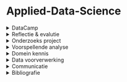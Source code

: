# Applied-Data-Science

<!-- DataCamp-->
<details>
  <summary>DataCamp</summary>
    <ol>
      
![](Images/Schermafbeelding%202022-01-10%20125202.png)

   </ol>
</details>

<!-- Reflectie & evalutie -->
<details>
  <summary>Reflectie & evalutie</summary>
  <ol>
  
  <!-- Eigen bijdrage -->
  <details>
  <summary>Eigen bijdrage</summary>
  <ol>
    
Aan het begin van Het project wilde ik, zoals gebruik was aan het begin van de projecten die zijn gevoerd tijdens mijn tijd aan de opleiding technische bedrijfskunde, een rolverdeling opzetten. Dit werd door de mede groepsgenoten niet noodzakelijk geacht. Doordat ik de eerste was die contact zocht met de probleemeigenaar, werd ik door de probleemeigenaar als aanspreekpunt gezien. Dus onbewust had ik de taak van communicatieleider in de groep en dit patroon zette zich ook door in het opzetten van vergaderingen en in het initiatief tonen met betrekking tot de communicatie naar andere partijen.<br /> 
Tijdens het project heb ik bijgedragen aan verschillende onderdelen zoals: presentaties maken, presenteren, het learning lab onderdeel samen met en teamgenoot opgezet en gepresenteerd, programmeren, aan het verslag werken en zoals eerder benoemd de communicatie naar de probleemeigenaar onderhouden.
Het grootste leerpunt voor mij als het gaat om mijn bijdrage aan het project is aan het eind van het project voorgevallen en is alsvolgt:<br />
    
Het overzicht verliezen<br />
    
Situatie:<br />
    
Ik had modellen gebouwd gebaseerd op een dataset die bestaat uit verschillende bij elkaar gevoegde dataframes. Vervolgens moest de code in een pijplijn geplaatst worden met zelf gemaakte functies. Iets waar ik minder goed in was.<br />
    
Taak:<br />
    
Als groepsgenoot van team Motoric had ik de taak om de stof die tijdens de minor Applied Data Science aan bod kwam tot mij te nemen en deze vervolgens te gebruiken om met ons gezamenlijk project een goed resultaat neer te zetten.<br />
    
Actie:<br />
    
Ik raakte in mijn hoofd de regie kwijt en dus ook in het project, waardoor mijn output onder de maat was. Ik nam een disfunctionele rol aan.<br />
    
Resultaat:<br />
    
Wat maakte dat ik niet tevreden ben met het uiteindelijke resultaat.<br />
    
Reflectie:<br />
    
Doordat ik geen overzicht meer had over de code, die ik als onderdeel van de groep wel moest hebben, blokkeerde ik. Er kwamen gedachten in mijn hoofd zoals: dit gaat nooit meer lukken, we hebben een slechte code, we redden het niet en we hadden het anders moeten doen. Door deze gedachten had ik het eigenlijk al opgegeven. Dit herken ik vaker in mijzelf dat wanneer ik in groepsverband  moet werken en het niet gaat zoals ik dat had gepland of had gewild, dat ik mij dan vaak van de groep en het gezamenlijk doel distantieer. In het vervolg moet ik mij openstellen en mij gevoel uitspreken in de groep. Dit kan door middel van een vertrouwenspersoon in de groep te vinden waar ik mijn gedachtes aan kan ventileren. Hierdoor wordt het makkelijker om met de groep te communiceren.<br /> 
(422 woorden)

</details>
    
  <!-- Leerdoelen -->
  <details>
  <summary>Leerdoelen</summary>
  <ol>

Om individuele ontwikkeling door te maken op het gebied van professionele vaardigheden in Applied Data Science had ik aan het begin van het project ontwikkeldoelen gesteld. Deze doelen hadden als onderwerp het verbeteren van mijn communicatieve vaardigheden en het op orde krijgen van mijn persoonlijke planning.<br />
Mijn communicatieve vaardigheden heb ik ontwikkeld tijdens besprekingen met de groep, begeleiders, opdrachtgevers en individuele gesprekken met groepsgenoten. Ook heb ik samen met iemand van het thuisfront gereflecteerd op het mailverkeer van en naar de opdrachtgever.<br />
Het verbeteren van mijn persoonlijke planning heb ik ontwikkeld door mijn agenda iedere schooldag bij te houden en deze vervolgens 1 maal per week te bespreken met iemand van het thuisfront. Tijdens deze besprekingen werd ook gereflecteerd op de week ervoor. Hoe ik deze had ervaren en wat ik anders had gedaan, zodat ik dit vervolgens kon toepassen in de planning voor aankomende week.<br />
    
Over het gehele project heb ik persoonlijke successen beleeft maar ook persoonlijke falen meegemaakt. Deze momenten van falen heb ik opgepakt als leermomenten en maakt mij sterkers in mijn professionele vaardigheden. In het volgende deel is een leermoment weergegeven uit mijn persoonlijke ontwikkeling tijdens het project uit.<br />
    
Situatie:<br />
Het was vrijdag en voor de week er na stond een presentatie gepland en we moesten een learning lab houden. Ik had voor beide verantwoordelijkheden genomen, waarvan ik eigenlijk al wist dat ik deze niet zou kunnen waarmaken.<br />
    
Taak:<br />
Als groepsgenoot van team Motoric had ik de taak om de stof die tijdens de minor Applied Data Science aan bod kwam tot mij te nemen en deze vervolgens te gebruiken om met ons gezamenlijk project een goed resultaat neer te zetten.<br />
    
Actie:<br />
Gefocust op het afmaken van mijn onderdeel van het learning lab en daarna meegeholpen aan de presentatie.<br />
    
Resultaat:<br />
Een goed voorbereid learning lab, een ondermaatse presentatie en teleurgestelde mensen in mijn persoonlijke omgeving<br />
    
Reflectie:<br />
Doordat ik verantwoordelijkheden aannam waarvan ik van te voren al wist dat dit niet goed zou uitkomen met mijn planning, heb ik mezelf en andere mensen teleurgesteld. Ik kwam mijn afspraken niet na en deed andere maar voor de helft. In het vervolg is het aan mij om werklast goed in te schatten en eerlijk te kijken of deze past binnen de al bestaande planning (de persoonlijke planning meegerekend). Dit kan in de toekomst beter door direct bij het verdelen van taken mijn agenda er bij te pakken en deze dan ook te bespreken met groepsgenoten. Waardoor groepsgenoten ook een inzicht krijgen in mijn planning. Want zolang je niks deelt kunnen ze ook nergens rekening mee houden.<br />
    
(427 woorden)

    
</details>
    
  <!-- Het project -->
  <details>
  <summary>Het project</summary>
  <ol>

 Voor de groepsevaluatie bespreek ik eerst een succes en een leerpunt van onze samenwerking en vervolgens geef ik reflecteer ik kort op het groepsproces door middel van de star methode.<br />
    
- Een succes tijdens onze samenwerking<br />
Het samenwerken tijdens de COVID-19 pandemie:<br /> 
Het is een groot compliment voor het team hoe wij hebben samengewerkt tijdens de pandemie en alle beperkingen die dit oplevert. Het team heeft iedere week geprobeerd om minimaal drie keer in de week op locatie te vergaderen om zo met elkaar samen te werken. Ook hadden wij iedere ochtend stand-up ingeroosterd waarbij de bevindingen van de dag er voor en de doelen voor de aankomende dagen werden besproken. <br />
    
- Een leerpunten tijdens onze samenwerking:<br />
Het verbinden van consequenties aan het niet nakomen van afspraken: <br />
Een leerpunt is voor het team om op een professionele manier harder te kunnen zijn naar elkaar. Het elkaar kunnen aanspreken op de verantwoordelijkheden die aangewezen afgesproken waren, ontbrak bij team Motoric gedurende het project. Dit resulteerde in het veelal te laat aanwezig zijn bij vergaderingen door het gehele team en het ontbreken van duidelijke deadlines. Hierdoor was de sfeer in de groep goed, maar ontbrak het op een gegeven moment aan resultaten.<br />
    Dit is in het vervolg te voorkomen door harde afspraken met elkaar te maken en wanneer iemand zich vervolgens niet aan die afspraken houdt, moet diegene hierop aangesproken worden. Ook kunnen deze thema’s vervolgens besproken worden bij de dagelijkse stand-up.<br />
    
De situatie die ik wil uitlichten heeft betrekking op het leerpunt tijdens onze samenwerking en is als volgt:<br />
    
Situatie:<br />
Het team was verdeeld in een groep die verantwoordelijkheid nam voor de paper en een deel voor de code. De paper was klaar tot de resultaten. De code was niet klaar. De groep van de paper stond stil.<br />
    
Taak:<br />
Ik was verantwoordelijk voor de paper<br />
    
Actie:<br />
Ik toonde begrip dat de code nog niet af was want ik begreep het zelf niet, dus ik kon er ook niks over inbrengen.<br />
    
Resultaat:<br />
De code was 3 weken te laat af, de code was minimaal en de paper moest gehaast geschreven worden. Wat vervolgens weer resulteert in een niet optimaal resultaat.
Vanaf het begin van het project duidelijke deadlines stellen en elkaar hier aan houden. Ook kan in het vervolg (sneller) beroep gedaan worden op de docenten wanneer iets niet duidelijk is. Deze gaven namelijk al in het begin van het project aan open te staan om ons te helpen en niet alleen om ons te beoordelen.<br />
    
(414 woorden)

    
</details>
    
  </ol>
</details>

<!-- Onderzoeks project -->
<details>
  <summary>Onderzoeks project</summary>
  <ol>
    
  <!-- Taak omschrijving -->
  <details>
  <summary>Taak omschrijving</summary>
  <ol>
   Gebleken is dat bijna de helft van alle kinderen te weinig beweegt. Ook gaan kinderen minder vaak met de fiets naar school, blijven ze vaker binnen en zitten ze veel uren per dag. Hierdoor zijn de motorische vaardigheden van sommige kinderen verslechterd. Deze ontwikkeling is zorgwekkend vanwege de fysieke, emotionele, sociale en persoonlijke waarde van sport en bewegen voor kinderen. Daarom is het belangrijk dat kinderen al op jonge leeftijd lichamelijk actief zijn. Zo ervaren ze meer plezier tijdens het sporten.<br />
De basis voor deze elementen wordt gelegd door de kinderen van vier tot zes jaar. Het is daarom belangrijk om motorische achterstanden al op jonge leeftijd te ontdekken. Het is echter nog niet duidelijk welke kinderen het grootste risico lopen om een motorische achterstand te krijgen of te ontwikkelen, en welke kenmerken de grootste impact hebben op de motorische vaardigheidsontwikkeling. Dit leidt tot de onderzoeksvraag van dit rapport als volgt:<br />
- Hoe kan data science worden gebruikt om te voorspellen of een kind een jaar later kans heeft om een motorische achterstand te ontwikkelen? <br />  
De hoofdvraag bestaad uit de volgende deelvragen:<br /> 
-	Welke biologische en socio-demografische variabelen hebben invloed op de motorische ontwikkeling van kinderen?<br />
-	Welk voorspellend model heeft het laagste percentage fout-negatieven?<br />     
-	Welke biologische en socio-demografische kenmerken hebben de grootste invloed op het model?<br />  
-	Welke kenmerken hebben de kinderen met een motorische achterstand gemeen?<br /> 
    
  </ol>
</details>
    
  <!-- Evaluatie & Conclusie -->
  <details>
  <summary>Evaluatie & Conclusie</summary>
  
Om onze hoofdvraag te beantwoorden, moeten we eerst onze deelvragen beantwoorden.<br />
Voor onze eerste deelvraag kon worden geconcludeerd dat niet alle gegevens die we ontvingen bruikbaar waren. We ontdekten bijvoorbeeld dat voor ons model de waargenomen motorische competentie niet zo nuttig was als we aanvankelijk hadden gedacht. De gegevens uit de vragenlijst uit T0-gegevens waren niet volledig genoeg om bruikbaar te zijn. Dit liet niet veel gegevens over om op te trainen, wat zou kunnen verklaren waarom onze modellen overbemeten zijn.<br />
    
Tijdens het onderzoek stuitten we op gegevens van het Centraal Bureau voor de Statistiek, maar we konden deze niet samenvoegen met onze t0-gegevens omdat de CBS-gegevens te complex waren. Voor toekomstig werk kan het nuttig zijn om gegevens van het Centraal Bureau voor de Statistiek te onderzoeken.<br />
Onze resultaten laten duidelijk zien dat het gebruik van een binaire classificatie het beste werkt voor ons onderzoek, omdat we alleen proberen te voorspellen of een kind motorische competentie zal missen, de verschillende categorieën doen er niet zoveel toe.<br />
    
Hoewel onderzoek suggereert om een Random Forest-model te gebruiken (Gokten en Uyulan, 2021) kwamen we na het uitvoeren en evalueren van verschillende modellen tot de conclusie dat het Random Forest niet geschikt is voor ons onderzoek en daarom moet worden verwijderd. In tabel (binaire classificatie) wordt afgebeeld dat het k-nearest-neighbours-model het beste presteerde voor ons onderzoek. De Bagging Classifier heeft het laagste percentage fout-negatieven, maar dit model past slechter dan kNN (zoals afgebeeld in de binaire classificatie van de tabel), dus hebben we besloten om het kNN-model te gebruiken om dit te voorkomen.<br />
    
Een mogelijke reden voor overfitting kan ook zijn dat we t0-gegevens hebben gebruikt voor het voorspellen van de MQ-categorie van t1, omdat de leercurve voor motorische vaardigheden op een bepaald moment steiler zal worden voor kinderen met goede motorische vaardigheden, terwijl deze zal afvlakken voor kinderen met slechte motorische vaardigheden ( Haga, 2009).<br />
Om de toekomstige motorische competentie van kinderen correct te kunnen voorspellen, zou er mogelijk meer variantie moeten zijn in de gegevens van de kinderen met lage motorische vaardigheden. Een jaar kan ook niet lang genoeg zijn om een ​​goede trend van de score per kind te krijgen. Een soortgelijk onderzoek toonde aan dat er een significant verschil is na 32 maanden (Haga, 2009).
We ontdekten in onze resultaten dat er geen gemeenschappelijke kenmerken zijn in onze dataset. Dit kan zijn omdat waargenomen motorische competentie geen invloed heeft op motorische vaardigheden. Ook omdat kinderen onder de acht jaar geen goed zelfbeeld hebben van hun vaardigheden (Morano, 2020). <br />
    
</details>
   
 <!-- Planning -->
  <details>
  <summary>Planning</summary>
  <ol>

 ![](Images/Gannt.png)
 
</details>
    
  </ol>
</details>

<!-- Voorspellende analyse -->
<details>
  <summary>Voorspellende analyse</summary>
  <ol>

  <!-- Model selecteren -->
  <details>
  <summary>Model selecteren</summary>
  <ol>

In machine learning, there are thousands of different prediction models. To make the right choice for the research between these models, it must first be clear what must be predicted. In order to predict a continuous target, a regression model is needed (Minaie, 2021). But for predicting a discrete target, a classification model should be used (Minaie, 2021).<br />
Because the Start(V)aardig research is aiming to predict whether someone has motoric skills, it is referred to as a classification model. Because a child is either classified as motor impaired or not. Phyton offers many options regarding classification models. The best-known classification models in the scikit-learn library were used for this research.
The basic classification models are (Minaie, 2021):<br />
    
Logistic Regression (LogReg):<br /> 
This classification model is used when there is a multiple classification purpose. This model is more suitable for linear cases when this model is compared to the KNN.<br />
    
KNN (or K-Nearest Neighbors):<br />
In general, this classification model is considered less efficient than a LogReg model and is used with non-linear solutions. As the name gives away, this model bases the classifications on the number of closest points (neighbours).<br />
    
The advanced classification models are (Minaie, 2021):<br />

Decision trees:<br /> 
are non-parametric supervised learning, which means that it is possible for these models to deal with outliers. However, these models quickly overfit to the training dataset, so it must be taken care to avoid this. Decisions trees also form the basis of better models such as:<br />
- Bagging models:<br /> 
These models fit the base classifier to arbitrary subsets of the original dataset and then aggregate them to get a definitive prediction. This can be done by voting or by means of the average.<br />
- RandomForest (Dmitrievsky, 2018):<br /> 
It can be said that a RandomForest is a special form of bagging. A RandomForest consists of a plurality of decision trees. Each tree is a simple model that has branches, nodes, and leaves. The nodes have the information on which the objective function depends. Then the value of the objective function moves to the leaves through the branches. Depending on certain conditions, the objective variables are given a certain classification.<br />
- GradientBoosting:<br />
In Boosting models, the trees with the highest accuracy score are drawn ahead. The trees with a lower accuracy score are weighted less heavily, so they have less impact on the final prediction.<br />

    
</details>
    
  <!-- Model configureren, trainen, evalueren en visualiseren -->
  <details>
  <summary>Model configureren, trainen, evalueren en visualiseren</summary>
  <ol>

Ik heb individueel aan de volgende vier modellen gewerkt:<br />
    - [K-nearest neighbours](https://github.com/joepvdz/Applied-Data-Science/blob/main/notebooks/8-12-21%20KNN.ipynb)<br />
    - [Random forest](https://github.com/joepvdz/Applied-Data-Science/blob/main/notebooks/8-12-21%20RF%20model.ipynb)<br />
    - [Bagging classifier](https://github.com/joepvdz/Applied-Data-Science/blob/main/notebooks/9-12-21%20Bagging%20classifier%20model.ipynb)<br />
    - [Gradient boosting](https://github.com/joepvdz/Applied-Data-Science/blob/main/notebooks/9-12-21%20GradientBoost%20model.ipynb)<br />
 
</details>

</details>

<!-- Domein kennis -->
<details>
  <summary>Domein kennis</summary>
  <ol>
   
  <!-- Introductie in het vakgebied -->
  <details>
  <summary>Introductie in het vakgebied</summary>
  <ol>
   
 Motorische vaardigheden worden in het dagelijks leven gebruikt door te wandelen, hardlopen of fietsen. Deze vaardigheden beginnen zich al op jonge leeftijd te ontwikkelen en nemen in de loop van de tijd toe, vooral op de leeftijd dat ze naar school gaan. Een van de grootste problemen van de huidige samenleving is de toegankelijkheid van schermen zoals: tablets, laptops of andere spelcomputers op jonge leeftijd. Als gevolg hiervan blijven kinderen vaak thuis om van deze technologieën te profiteren in plaats van buiten met leeftijdsgenoten te spelen of aan sport te doen. Daarom is het belangrijk om de motorische ontwikkeling van kinderen al op zeer jonge leeftijd centraal te stellen.
 
 Gebleken is dat bijna de helft van alle kinderen te weinig beweegt. Ook gaan kinderen minder vaak met de fiets naar school, blijven ze vaker binnen en zitten ze veel uren per dag. Hierdoor zijn de motorische vaardigheden van sommige kinderen verslechterd. Deze ontwikkeling is zorgwekkend vanwege de fysieke, emotionele, sociale en persoonlijke waarde van sport en bewegen voor kinderen. Daarom is het belangrijk dat kinderen al op jonge leeftijd lichamelijk actief zijn. Zo ervaren ze meer plezier tijdens het sporten.<br />
De basis voor deze elementen wordt gelegd door de kinderen van vier tot zes jaar. Het is daarom belangrijk om motorische achterstanden al op jonge leeftijd te ontdekken. Het is echter nog niet duidelijk welke kinderen het grootste risico lopen om een motorische achterstand te krijgen of te ontwikkelen, en welke kenmerken de grootste impact hebben op de motorische vaardigheidsontwikkeling.
    
</details>
   
  <!-- Literatuur onderzoek -->
  <details>
  <summary>Literatuur onderzoek</summary>
  <ol>

Alvorens met dit project te beginnen, is er onderzoek gedaan om studies te vinden die enigszins verwant zijn aan dit project. Sommige van die onderzoeken hadden betrekking op fijne, andere op grove en andere op de ontwikkeling van zowel fijne als grove motoriek bij jonge kinderen die in de meeste onderzoeken tussen de drie en zes jaar oud waren. In studies zoals bijvoorbeeld van Wang (2020) en Abdullah et al. (2016) werden kinderen getest met verschillende fysieke oefeningen om hun status van motorische competentie te bepalen, wat een overeenkomst aantoont met deze studie die fysieke oefeningen ook als testmethode gebruikte. Een andere overeenkomst tussen bestaande studies en deze studie is het onderzoek van veel verschillende kenmerken of liever variabelen die kenmerkend zijn voor de kinderen, hun achtergrond en andere gerelateerde bijzonderheden, evenals het belang van elk afzonderlijk kenmerk (Gilbert, 1980b; de Meester et al. , 2020b). Verder werd in de studie van de Meester et al. een onderscheid gemaakt tussen feitelijke en waargenomen motorische competentie. (2020c), die ook in dit onderzoek terug te vinden zijn, omdat feitelijke en waargenomen motorische competentie afzonderlijk worden bekeken. Van belang waren ook studies van Wang et al. (2020) en Zysset et al. (2018) waarin ouderenquêtes of liever vragenlijsten zijn opgenomen en/of geëvalueerd, aangezien deze studie daar ook rekening mee houdt.<br />
    
Met alle overeenkomsten geven deze bestaande onderzoeken een interessant inzicht en kennis voor het onderwerp motorische ontwikkeling en een basisbegrip op dat gebied, wat nuttig is voor deze nieuwe studie, die tot doel heeft:'de ontwikkeling van motorische vaardigheden bij jonge kinderen te voorspellen', is nog steeds een kwestie van onbekend terrein en is nog nooit eerder in een studie behandeld. <br />
    
    
</details>
   
  <!-- Uitleg van termen, jargon en definities -->
  <details>
  <summary>Uitleg van termen, jargon en definities</summary>
  <ol>

## Motoric score
De MS is de uitkomst van de volgende formule: AST-1/50e percentiel(Gender en leeftijd gebonden)*100. Waarvan de AST-1 bestaat uit een tijd die een kind er over doet om een parkour af te leggen.  
    
## Motoric coefficient
De MC is de MS score geclassificeerd in één van de vijf categoriën. deze worden vervolgens als volgt ingedeeld:<br />
    - categorie 1: zware motorische achterstand<br />
    - categorie 2: motorische achterstand<br />
    - categorie 3: motorische gemiddelde score<br />
    - categorie 4: motorisch begaafd<br />
    - categorie 5: zwaar motorisch begaafd<br />
    
## BMI
De BMI van een kind wordt berekend door middel van de volgende formule: lichaamsgewicht in KG/(lichaamslengte in meter * lichaamslengte in meter)
    
## BMI score
Met behulp van de BMI, leeftijd en gender van een kind kan BMI score geclassificeerd worden in één van de drie categoriën. Deze worden als volgt ingedeeld: <br />
    - categorie 1: normaal gewicht <br />
    - categorie 2: overgewicht <br />
    - categorie 3: obesitas <br />

## Cerebrale Parese
CP is een blijvende aandoening van de hersenen met blijvende effecten voor de ontwikkeling van houding en beweging, ontstaan voor de eerste verjaardag, die leidt tot beperkingen in dagelijkse activiteiten. CP is een frequente oorzaak van bewegingsproblemen bij kinderen en komt voor bij ongeveer 2-2,5 van de 1.000 levendgeborenen. CP komt vaker voor bij kinderen met een zeer laag geboortegewicht, bij prematuren en bij kinderen met zuurstoftekort rond de bevalling. De manier van bevallen (natuurlijke bevalling of sectio) heeft nauwelijks invloed op het ontstaan van CP. Het verloop kan hierop wel van invloed zijn (strakke omstrengeling, foetale nood).
 
## Developmental Coordination Disorder
De belangrijkste criteria voor de diagnose DCD zijn dat de totaalscore of subscore op de Movement ABC-2 onvoldoende is, en dat de aandoening de schoolse prestaties of de algemene dagelijkse activiteiten voortdurend en in belangrijke mate beïnvloedt.<br />
De prevalentie van Developmental Coordination Disorder (DCD) bij schoolgaande kinderen ligt tussen de 1,7 en 19,0%, met een hogere prevalentie bij jongens dan bij meisjes. Deze variatie is afhankelijk van de definities die men in de literatuur gebruikt (zie bijlage 3 voor definities van CP en DCD). Het meest gerapporteerd wordt een prevalentiecijfer van 5-6%. Dit betekent dat in Nederland gemiddeld één op de 20 kinderen DCD heeft.
 

## Neuromusculaire aandoeningen
Neuromusculaire aandoeningen (NMA) ofwel spierziekten zijn zeldzaam en bijna altijd erfelijk. Ze tasten het functioneren van de spieren aan. Soms is bij de geboorte al duidelijk dat een kind een spierziekte heeft. Een NMA kan echter op elke leeftijd tot uiting komen. De meest voorkomende spierziekten zijn spierdystrofie van Duchenne, Becker spierdystrofie en spinale musculaire atrofie (SMA). Deze ziekten zijn ongeneeslijk.

NMA uiten zich in een vertraagde (psycho)motorische ontwikkeling die gepaard gaat met spierzwakte, hypotonie, hypermobiliteit, verminderde inspanningstolerantie, pijn en/of tintelingen in de spieren. NMA zijn meestal sterk invaliderend en vaak levensverkortend. Door een verminderde zelfredzaamheid kan het kind een verminderd welzijn ervaren. In een gezin hebben vaak meer kinderen een NMA. Het gezin ondervindt daarmee doorgaans zowel sociaal-emotionele als financieel-economische consequenties. Het is voor ouders van deze kinderen soms ook moeilijk realiseerbaar om allebei betaald werk te verrichten als ze de zorg hebben voor een kind met een dergelijke aandoening.

## Niet-aangeboren hersenletsel
Niet-aangeboren hersenletsel (NAH) wordt onderscheiden in traumatisch en niet-traumatisch hersenletsel. De gevolgen van NAH zijn blijvend. Ze kunnen lange tijd een verborgen karakter hebben omdat op jonge leeftijd nog weinig beroep wordt gedaan op hogere cognitieve functies die beschadigd kunnen zijn. Er zijn in Nederland geen prevalentiecijfers bekend voor de leeftijdscategorie die bij de JGZ in zorg is (0-18 jaar). Wel worden jaarlijks 19.000 personen tussen de 0-24 jaar gediagnostiseerd met hersenletsel, van wie 10% matig tot ernstig hersenletsel heeft.

Bij traumatisch hersenletsel is het letsel ontstaan door een oorzaak buiten het lichaam, zoals een val van een trap, een harde klap op het hoofd, het shaken baby-syndroom of binnendringende botgedeeltes als gevolg van schedelbreuk. Niet-traumatisch hersenletsel ontstaat door een proces in het lichaam, zoals een infectie van de hersenvliezen (meningitis), tumor, intoxicatie door drugs of alcohol, zuurstofgebrek (hypoxie/anoxie door rookvergiftiging), en epilepsie.
    
## Vertraagde en/of atypische motorische ontwikkeling
Een vertraagde of atypische motorische ontwikkeling wordt gekenmerkt door een later behalen van mijlpalen en/of een beperkte motorische variatie. Een vertraagde of atypische motorische ontwikkeling is niet gerelateerd aan andere pathologie of ontwikkelingsproblemen. Het is geen afwijkende ontwikkeling maar een extreme presentatie binnen het spectrum van de normale ontwikkeling. Een vertraging (zonder dat sprake is van pathologie of ontwikkelingsproblemen) kan ook het gevolg kan zijn van hypermobiliteit, hetgeen bij ongeveer van 6% van alle kinderen voorkomt. Indien hierbij geen sprake is van klachten wordt het beschouwd als een variatie van het normale. Indien er wel klachten bestaan (zoals pijn, problemen met schrijven en vermoeidheid), kan worden gedacht aan het Ehlers-Danlos Syndrome (het hypermobiele type), hetgeen echter niet vaak voorkomt (ongeveer 1 per 10.000 mensen).
    
## Ontwikkelingsprobleem als gevolg van onvoldoende beweging
Motorische ontwikkelingsproblemen kunnen ook ontstaan door onvoldoende beweging. De Beweegrichtlijn definieert een minimaal niveau van bewegen dat nodig is om gezondheidswinst te behalen. 
    
Onvoldoende beweging komt steeds meer voor en gaat vaak gepaard met overgewicht. Ook de ernst ervan neemt toe. De prevalentie is hoger in achterstandswijken, waar de mogelijkheden voor kinderen om te bewegen beperkt zijn. In deze wijken voldoet meer dan 95% van zowel de jongens als de meisjes niet aan de Beweegrichtlijn. Geleidelijk aan zien we dit probleem in alle lagen van de bevolking toenemen als gevolg van veel ‘gamen’, computeren en weinig fysiek spelexpert-opinion.

Behalve gunstige effecten voor de gezondheid (zoals de preventie van overgewicht) bestaan er ook aanwijzingen dat meer bewegen bij kinderen leidt tot een hoger gevoel van welzijn. Buiten bewegen in een natuurlijke omgeving draagt daar volgens sommige studies ook meer aan bij dan binnen bewegen. Mogelijke kosten ten gevolge van motorische problemen door onderstimulatie hangen samen met de mogelijke comorbiditeit en de extra benodigde inzet en investeringen van ouders om het kind alsnog te laten bewegen.
   
Onvoldoende beweging kan het gevolg zijn van:

- Omgevingsfactoren zoals een ongunstige fysieke omgeving, gebrekkig beleid van kinderopvang die kinderen onvoldoende in de gelegenheid stelt of ruimte biedt om te bewegen;
- Ouderfactoren: onderstimulatie;
- Onvoldoende financiële middelen van ouders;
- Kindfactoren zoals ziekten, handicaps, psychische of motorische problemen.

</details>
    
  </ol>
</details>

<!-- Data voorverwerking -->
<details>
  <summary>Data voorverwerking</summary>
  <ol>
    
  <!-- Berekeningen met behulp van phyton -->
  <details>
  <summary>Berekeningen met behulp van phyton</summary>
  <ol>
    
 Voor mijn modellen heb ik de volgende variabelen berekend met behulp van phyton:<br />
    - [BMI score](https://github.com/joepvdz/Applied-Data-Science/blob/main/notebooks/BMI-category.ipynb)<br />
    - [MQ categorie van T1](https://github.com/joepvdz/Applied-Data-Science/blob/main/notebooks/MQT1.ipynb)<br />

    
</details>

  <!-- Verschillende dataframes gemaakt -->
  <details>
  <summary>Verschillende dataframes gemaakt</summary>
  <ol>
    
 Voor mijn modellen heb ik de volgende dataframes toegevoegd aan de [TO data](https://github.com/joepvdz/Applied-Data-Science/blob/main/T0_without_nan_columns.csv):<br />
    - [CBS data over inkomen per postcode](https://github.com/joepvdz/Applied-Data-Science/blob/main/notebooks/7-12-21%20exploring%20CBS%20income.ipynb)<br />
    - [CBS data over migratie achtergrond per postcode](https://github.com/joepvdz/Applied-Data-Science/blob/main/notebooks/7-12-21%20exploring%20CBS%20migration.ipynb)<br />
    - [CBS data over kerncijfers per postcode](https://github.com/joepvdz/Applied-Data-Science/blob/main/notebooks/8-12-21%20exploring%20CBS%20zipcode%20stats.ipynb)<br />
    - [Vragenlijst ingevuld door de ouders van het kind](https://github.com/joepvdz/Applied-Data-Science/blob/main/notebooks/7-12-21%20exploring%20Q.ipynb)<br />
    
</details>
    
  <!-- Dataframes samengevoegd, schoongemaakt en voorbereid voor de modellen -->
  <details>
  <summary>Dataframes samengevoegd, schoongemaakt en voorbereid voor de modellen</summary>
  <ol>
    
 De Dataframes uit de vorige paragraaf heb ik vervolgens in [DIT](https://github.com/joepvdz/Applied-Data-Science/blob/main/notebooks/7-12-21%20merging%20dataframes.ipynb) bestand samengevoegd, schoongemaakt en voorbereid voor de modellen.
    
</details>
    
</details>

<!-- Communicatie -->
<details>
  <summary>Communicatie</summary>
  <ol>
    
  <!-- Presentaties -->
  <details>
  <summary>presentatie</summary>
  <ol>

 De volgende presentaties heb ik gepresenteerd en tevens ook gemaakt of een aandeel gehad in het maken van de presentatie.: <br />
    - [Interne Presentatie 2](https://github.com/joepvdz/Applied-Data-Science/blob/main/Presentations/Internal%20presentation%202.pptx) <br />
    - [Interne Presentatie 5](https://github.com/joepvdz/Applied-Data-Science/blob/main/Presentations/Internal%20presentation%205%20(lay%20out).pptx) <br />
    - [Interne presentatie 8](https://github.com/joepvdz/Applied-Data-Science/blob/main/Presentations/Internal%20presentation%208.pptx) <br />
    - [Learning lab](https://github.com/joepvdz/Applied-Data-Science/blob/main/Presentations/Learning%20Lab%20Motoric.pptx) <br />
    
  </details>
    
  <!-- Paper schrijven-->
  <details>
  <summary>Paper schrijven</summary>
  <ol>

 Mijn aandeel in het schrijven van de [paper](https://github.com/joepvdz/Applied-Data-Science/blob/main/paper.docx) is als volgt: <br />
    - Lay-out van de paper opzetten <br />
    - introductie geschreven <br />
    - hoofdvraag en deelvragen geschreven <br />
    - het onderdeel Models geschreven <br />
    - het invullen van de resultaten <br />
    
</details>
    
   
  </ol>
</details>
    
  <!-- Bibliografie -->
  <details>
  <summary>Bibliografie</summary>
  <ol>

Alles over Sport. (n.d.). Start (V)aardig. Allesoversport.nl. Retrieved October 25, 2021, from https://www.allesoversport.nl/startvaardig/ <br />
Annette Brons, Antoine de Schipper, Svetlana Mironcika, Huub Toussaint, Ben Schouten, Sander Bakkes, Ben Kröse (2021, April). Assessing Children’s Fine Motor Skills With Sensor-Augmnted Toys: Machine Learning Approach. JMIR Publications. Retrieved December 16, 2021, from https://www.jmir.org/2021/4/e24237 <br />
Annina E. Zysset, Tanja H. Kakebeeke, Nadine Messerli-Bürgy, Andrea H. Meyer, Kerstin Stülb, Claudia S. 
Leeger-Aschmann, Einat A. Schmutz, Amar Arhab, Valentina Ferrazzini, Susi Kriemler, Simone Munsch, 
Jardena J. Puder, Oskar G. Jenni (2018, February). The validity of parental reports on motor skills 
performance level in preschool children: a comparison with a standardized motor test. NCBI. Retrieved 
December 16, 2021, fromhttps://www.ncbi.nlm.nih.gov/pmc/articles/PMC5899107/ <br />
Borhannudin Abdullah, Wan Azira Abd Aziz, Aminuddin Yusof (2016, October). Level of motor skill development of preschool students. Journal of Physical Education and Sport (JPES). Retrieved December 17, 2021, from https://efsupit.ro/images/stories/3%20September2016/art%20175.pdf <br />
Brownlee, J. (2020). Data Preparation of Machine Learning. Jason Brownlee. <br />
Brownlee, J. (2020b, August 20). How to Choose a Feature Selection Method For Machine Learning. Machine Learning Mastery. Retrieved November 11, 2021, from https://machinelearningmastery.com/feature-selection-with-real-and-categorical-data/ <br />
Brownlee, J. (2020c, August 2). A Gentle Introduction to k-fold Cross-Validation. Machine Learning Mastery. https://machinelearningmastery.com/k-fold-cross-validation/ <br />
Buijs, A. (2017). Statistiek om mee te werken (10de editie). Noordhoff. <br />
Burduk, R., & Wozniak, M. (2012). Different decision tree induction strategies for a medical decision problem. Open Medicine, 7(2), 183–193. Retrieved November 11, 2021, from https://doi.org/10.2478/s11536-011-0142-x <br />
Byeon, H. (2019). Developing a random forest classifier for predicting the depression and managing the health of caregivers supporting patients with Alzheimer’s Disease. Technology and Health Care, 27(5), 531–544. Retrieved November 12, 2021, from https://doi.org/10.3233/thc-191738 <br />
Chairilsyah, D. (2019). Web-Based Application to Measure Motoric Development of Early Childhood. JPUD - Jurnal Pendidikan Usia Dini, 13(1), 1–14. Retrieved Novermeber 12, 2021, from https://doi.org/10.21009/10.21009/jpud.131.01 <br />
Centraal Bureau voor de Statistiek. (2019, December 10). Inkomensverdeling per postcodegebied (PC4), 2017. Retrieved December 17, 2021, from https://www.cbs.nl/nl-nl/maatwerk/2019/50/inkomensverdeling-per-postcodegebied--pc4---2017 <br />
Centraal Bureau voor de Statistiek. (2021a, September 17). Bevolking; geslacht, migratieachtergrond, viercijferige postcode, 1 januari. Retrieved December 17, 2021, from https://www.cbs.nl/nl-nl/cijfers/detail/83503NED <br />
Centraal Bureau voor de Statistiek. (2021b, December 17). Kerncijfers per postcode. Retrieved December 17, 2021, from https://www.cbs.nl/nl-nl/dossier/nederland-regionaal/geografische-data/gegevens-per-postcode <br />
De Meester, A., Barnett, L.M., Brian, A. et al. The Relationship Between Actual and Perceived Motor Competence in Children, Adolescents and Young Adults: A Systematic Review and Meta-analysis. Sports Med 50, 2001–2049 (2020). . Retrieved December 15, 2021, from https://doi.org/10.1007/s40279-020-01336-2 <br />
Dmitrievsky, M. (2018, July 6). The abstract description of the Random Forest algorithm. MQL5. Retrieved October 17, 2021, from https://www.mql5.com/en/articles/3856 <br />
Dmitrievsky, M. (2018, July 6). RANDOM DECISION FOREST IN REINFORCEMENT LEARNING. mql5. Retrieved December 15, 2021, from https://www.mql5.com/en/articles/3856 <br />
Gokten, E. S., & Uyulan, C. (2021). Prediction of the development of depression and post-traumatic stress disorder in sexually abused children using a random forest classifier. Journal of Affective Disorders, 279, 256–265. Retrieved December 17, 2021, from https://doi.org/10.1016/j.jad.2020.10.006 <br />
Gilbert, J. (1980). An Assessment of Motor Music Skill Development in Young Children. Journal of Research in Music Education, 28(3), 167–175. Retrieved December 17, 2021, from https://doi.org/10.2307/3345234 <br />
Hubáček, O., ŠOurek, G., & ŽElezný, F. (2018). Learning to predict soccer results from relational data with gradient boosted trees. Machine Learning, 108(1), 29–47. Retrieved December 15, 2021, from  https://doi.org/10.1007/s10994-018-5704-6 <br />
Kazil, J., & Jarmul, K. (2016). Data Wrangling with Python: Tips and Tools to Make Your Life Easier (1st ed.). O’Reilly Media. <br />
Koehrsen, W. (2019, December 10). Hyperparameter Tuning the Random Forest in Python - Towards Data Science. Medium. Retrieved December 21, 2021, from https://towardsdatascience.com/hyperparameter-tuning-the-random-forest-in-python-using-scikit-learn-28d2aa77dd74q	 <br />
Kuhn, M., & Johnson, K. (2019). Feature Engineering and Selection: A Practical Approach for Predictive Models (Chapman & Hall/CRC Data Science Series) (1st ed.). Chapman and Hall/CRC. <br />
Martin-Ruiz, M. L. (2015). Foundations of a Smart Toy Development for the Early Detection of Motoric Impairments at Childhood. International Journal of Pediatric Research, 1(2). Retrieved October 11, 2021, from https://doi.org/10.23937/2469-5769/1510011 <br />
Meester, D. A. (2020, September 24). The Relationship Between Actual and Perceived Motor Competence in Children, Adolescents and Young Adults: A Systematic Review and Meta-analysis. SpringerLink. Retrieved December 8, 2021, from https://link.springer.com/article/10.1007/s40279-020-01336-2?error=cookies_not_supported&code=37b734cf-1842-49b4-a1db-a4832a112243 <br />
Minaie, N., PhD. (2021, December 10). The Data Scientist’s Guide to Selecting Machine Learning Predictive Models in Python. Medium. Retrieved December 15, 2021, from https://towardsdatascience.com/the-beginners-guide-to-selecting-machine-learning-predictive-models-in-python-f2eb594e4ddc <br />
Monika Haga, Physical Fitness in Children With High Motor Competence Is Different From That in Children With Low Motor Competence, Physical Therapy, Volume 89, Issue 10, 1 October 2009, Pages 1089–1097, https://doi.org/10.2522/ptj.20090052 <br />
Morano M, Bortoli L, Ruiz MC, Campanozzi A, Robazza C (2020) Actual and perceived motor competence: Are children accurate in their perceptions? PLoS ONE 15(5): e0233190. https://doi.org/10.1371/journal.pone.0233190 <br />
Novakovic, J. D. J., Veljovic, A., Ilic, S. S., Papic, Z., & Tomovic, M. (2017). Evaluation of Classification Models in Machine Learning. UAV. Retrieved December 1, 2021, from https://uav.ro/applications/se/journal/index.php/TAMCS/article/view/158/126 <br />
Plaia, A., Buscemi, S., Fürnkranz, J., & Mencía, E. L. (2021). Comparing Boosting and Bagging for Decision Trees of Rankings. Journal of Classification. Retrieved December 2, 2021, from https://doi.org/10.1007/s00357-021-09397-2 <br />
RAMADHAN, M. M., SITANGGANG, I. S., NASUTION, F. R., & GHIFARI, A. (2017). Parameter Tuning in Random Forest Based on Grid Search Method for Gender Classification Based on Voice Frequency. DEStech Transactions on Computer Science and Engineering, cece. Retrieved December 17, 2021, from https://doi.org/10.12783/dtcse/cece2017/14611 <br />
Sander J., Schipper A., Brons A., Mironcika S., Toussaint H., Schouten B., Kröse B. (unknown). Detecting delays in motor skill development of children through data analysis of a smart play device. Unknown. Retrieved October 11, 2021, from  https://digitallifecentre.nl/redactie/resources/finalpaperfinal.pdf <br />
Sia. (2019). Aanvraagformulier RAAK-PRO Start (V)aardig -2018. Nationaal Regieorgaan Praktijkgericht Onderzoek SIA. <br />
Schonig, S., Jasinski, R., Ackermann, L., & Jablonski, S. (2018, January). Deep Learning Process Prediction with Discrete and Continuous DataFeatures. ResearchGate. Retrieved December 17, 2021, from https://doi.org/10.5220/0006772003140319 <br />
Wang, H., Chen, Y., Liu, J., Sun, H., & Gao, W. (2020). A Follow-Up Study of Motor Skill Development and Its Determinants in Preschool Children from Middle-Income Family. BioMed Research International, 2020, 1–13. Retrieved December 1, 2021, from https://doi.org/10.1155/2020/6639341 <br />
Zhang, S., Li, X., Zong, M., Zhu, X., & Wang, R. (2018). Efficient kNN Classification with Different Numbers of Nearest Neighbors. IEEE Transactions on Neural Networks and Learning Systems, 29(5), 1774–1785. Retrieved December 2, 2021, from https://doi.org/10.1109/tnnls.2017.2673241 <br />

 

</details>
